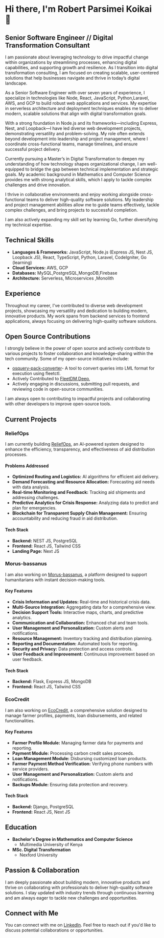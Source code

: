 # Hi there, I'm Robert Parsimei Koikai 👋

## Senior Software Engineer  //   Digital Transformation Consultant

I am passionate about leveraging technology to drive impactful change within organizations by streamlining processes, enhancing digital capabilities, and supporting growth and resilience. As I transition into digital transformation consulting, I am focused on creating scalable, user-centered solutions that help businesses navigate and thrive in today’s digital landscape.

As a Senior Software Engineer with over seven years of experience, I specialize in technologies like Node, React, JavaScript, Python,Laravel, AWS, and GCP to build robust web applications and services. My expertise in serverless architecture and deployment techniques enables me to deliver modern, scalable solutions that align with digital transformation goals.

With a strong foundation in Node.js and its frameworks—including Express, Nest, and Loopback—I have led diverse web development projects, demonstrating versatility and problem-solving. My role often extends beyond development into leadership and project management, where I coordinate cross-functional teams, manage timelines, and ensure successful project delivery.

Currently pursuing a Master’s in Digital Transformation to deepen my understanding of how technology shapes organizational change, I am well-equipped to bridge the gap between technical implementation and strategic goals. My academic background in Mathematics and Computer Science provides me with strong analytical skills, which I apply to tackle complex challenges and drive innovation.

I thrive in collaborative environments and enjoy working alongside cross-functional teams to deliver high-quality software solutions. My leadership and project management abilities allow me to guide teams effectively, tackle complex challenges, and bring projects to successful completion.

I am also actively expanding my skill set by learning Go, further diversifying my technical expertise.


## Technical Skills

- **Languages & Frameworks:** JavaScript, Node.js (Express JS, Nest JS, Loopback JS), React, TypeScript, Python, Laravel, CodeIgniter, Go (learning)
- **Cloud Services:** AWS, GCP
- **Databases:** MySQL,PostgreSQL,MongoDB,Firebase
- **Architecture:** Serverless, Microservices ,Monolith 

## Experience

Throughout my career, I've contributed to diverse web development projects, showcasing my versatility and dedication to building modern, innovative products. My work spans from backend services to frontend applications, always focusing on delivering high-quality software solutions.

##  Open Source Contributions

I strongly believe in the power of open source and actively contribute to various projects to foster collaboration and knowledge-sharing within the tech community. Some of my open-source initiatives include:

- [osquery-pack-converter](https://github.com/parsimeikoikai/osquery-pack-converter.git)- A tool to convert queries into LML format for execution using fleetctl.
- Actively Contributed to [FleetDM](https://github.com/fleetdm/),[Deep](https://github.com/the-deep/),
- Actively engaging in discussions, submitting pull requests, and reviewing code in open-source communities.

I am always open to contributing to impactful projects and collaborating with other developers to improve open-source tools.

## Current Projects

### ReliefOps

I am currently building [ReliefOps](https://reliefops.online/), an AI-powered system designed to enhance the efficiency, transparency, and effectiveness of aid distribution processes.

#### Problems Addressed
- **Optimized Routing and Logistics:** AI algorithms for efficient aid delivery.
- **Demand Forecasting and Resource Allocation:** Forecasting aid needs with data analysis.
- **Real-time Monitoring and Feedback:** Tracking aid shipments and addressing challenges.
- **Predictive Analytics for Crisis Response:** Analyzing data to predict and plan for emergencies.
- **Blockchain for Transparent Supply Chain Management:** Ensuring accountability and reducing fraud in aid distribution.

#### Tech Stack
- **Backend:** NEST JS, PostgreSQL
- **Frontend:** React JS, Tailwind CSS
- **Landing Page:** Next JS

### Morus-bassanus

I am also working on [Morus-bassanus](https://github.com/parsimeikoikai/Morus-bassanus), a platform designed to support humanitarians with instant decision-making tools.

#### Key Features
- **Crisis Information and Updates:** Real-time and historical crisis data.
- **Multi-Source Integration:** Aggregating data for a comprehensive view.
- **Decision Support Tools:** Interactive maps, charts, and predictive analytics.
- **Communication and Collaboration:** Enhanced chat and team tools.
- **User Management and Personalization:** Custom alerts and notifications.
- **Resource Management:** Inventory tracking and distribution planning.
- **Reporting and Documentation:** Automated tools for reporting.
- **Security and Privacy:** Data protection and access controls.
- **User Feedback and Improvement:** Continuous improvement based on user feedback.

#### Tech Stack
- **Backend:** Flask, Express JS, MongoDB
- **Frontend:** React JS, Tailwind CSS

### EcoCredit

I am also working on [EcoCredit](https://ecocredit.pro), a comprehensive solution designed to manage farmer profiles, payments, loan disbursements, and related functionalities.

#### Key Features
- **Farmer Profile Module:** Managing farmer data for payments and reporting.
- **Payment Module:** Processing carbon credit sales proceeds.
- **Loan Management Module:** Disbursing customized loan products.
- **Farmer Payment Method Verification:** Verifying phone numbers with service providers.
- **User Management and Personalization:** Custom alerts and notifications.
- **Backups Module:** Ensuring data protection and recovery.

#### Tech Stack
- **Backend:** Django, PostgreSQL
- **Frontend:** React JS, Next JS

## Education

- **Bachelor's Degree in Mathematics and Computer Science**
  - Multimedia University of Kenya
- **MSc. Digital Transformation**
  - Nexford University

## Passion & Collaboration

I am deeply passionate about building modern, innovative products and thrive on collaborating with professionals to deliver high-quality software solutions. I stay updated with industry trends through continuous learning and am always eager to tackle new challenges and opportunities.

## Connect with Me

You can connect with me on [LinkedIn](https://www.linkedin.com/in/robert-parsimei). Feel free to reach out if you'd like to discuss potential collaborations or opportunities.
